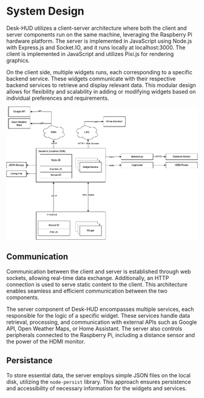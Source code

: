 # System Design

Desk-HUD utilizes a client-server architecture where both the client and server components run on the same machine, leveraging the Raspberry Pi hardware platform. The server is implemented in JavaScript using Node.js with Express.js and Socket.IO, and it runs locally at localhost:3000. The client is implemented in JavaScript and utilizes Pixi.js for rendering graphics.

On the client side, multiple widgets runs, each corresponding to a specific backend service. These widgets communicate with their respective backend services to retrieve and display relevant data. This modular design allows for flexibility and scalability in adding or modifying widgets based on individual preferences and requirements.

![System Design Diagram](img/systemDesign.png)

## Communication

Communication between the client and server is established through web sockets, allowing real-time data exchange. Additionally, an HTTP connection is used to serve static content to the client. This architecture enables seamless and efficient communication between the two components.

The server component of Desk-HUD encompasses multiple services, each responsible for the logic of a specific widget. These services handle data retrieval, processing, and communication with external APIs such as Google API, Open Weather Maps, or Home Assistant. The server also controls peripherals connected to the Raspberry Pi, including a distance sensor and the power of the HDMI monitor.

## Persistance

To store essential data, the server employs simple JSON files on the local disk, utilizing the `node-persist` library. This approach ensures persistence and accessibility of necessary information for the widgets and services.
